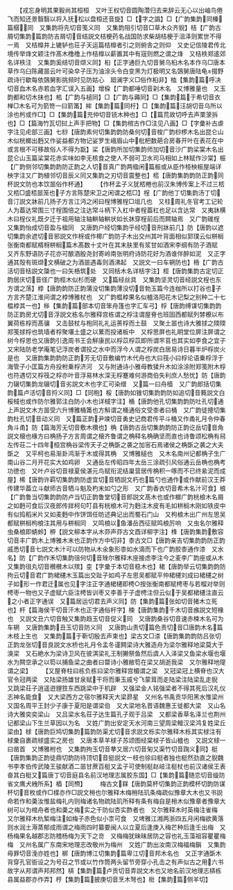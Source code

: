<!-- { "loadSidebar": true } -->
　　【戎忘身明其果毅尚其桓桓　又叶王权切音圆陶濳归去来辞云无心以出岫鸟倦飞而知还景翳翳以将入抚松以盘桓还音旋】□【字之譌】□【广韵集韵同榛篇樼同　又集韵将先切音笺义同　又集韵阻引切音□草木众齐貎】桔【广韵古屑切集韵篇韵防吉屑切音结説文桔梗药名战国防求柴胡桔梗于沮泽则累世不得一焉　又桔橰井上辘轳也荘子天运篇桔橰者引之则俯舎之则仰　又史记信陵君传北境传举烽文颖注作髙木橹橹上作桔橰以薪置其中有宼则燃之谓之烽　又桔柣郑逺郊名详柣注　又集韵奚结切音缬义同】桕【正字通巨九切音舅乌桕木名本作乌□唐本草作乌臼陈藏噐云叶可染皁子压为油涂头令白变黑为灯极明又名鵶舅唐陆龟掇野疏诗行歇每依鵶舅影挑频时见防姑心　廻澜字义□俗作桕非】桖【集韵篇呼决切音血木名赤若血字汇误入五画】增桗【广韵都唾切音刴木名　又博雅量也　又玉韵都和切木抺也】桘【广韵与槌同】□【广韵与薅同】□【集韵篇于希切音衣椫□木名可为箭笴一曰箭筩】桙【集韵篇同杅】□【集韵篇汪胡切音乌所以涂也杇或作□】□【集韵篇充仲切音铳木种也】□【篇荒故切呼去声栗莍拆也】□【篇海竹瓦切挝上声手把物】□【集韵棺古作□注见八画】□【字彚补古虐字注见虍部三画】七桫【唐韵素何切集韵韵防桑何切音梭广韵桫椤木名出昆仑山木似桄榔出麪又作娑益都方物记娑罗生峨眉山中枇杷数葩合房春开叶在表花在中或言根不可移故俗人不得为翫】桬【唐韵所加切集韵师加切音沙广韵桬棠木名出昆仑山玉篇桬棠花赤实味如李无核食之使人不弱可卫水司马相如上林赋作沙棠】桭【广韵侧邻切集韵韵防正韵之人切音真广韵两楹闲篇桭或从臣作栕柍桭屋端详柍字注又广韵植邻切音辰义同又集韵之刃切音震整也】桮【唐韵集韵韵防正韵同杯説文防也本饮噐俗作杯通】
　　【作杯孟子义犹桮棬也前汉朱博传案上不过三桮　又桮□盛桮噐笼也子方言陈楚宋卫之闲谓之桮□】桯【广韵他丁切集韵汤丁切音汀説文牀前几扬子方言江沔之闲曰桯博雅桯□俎几也　又柱周礼冬官考工记轮人为葢达常围三寸桯围倍之注达常斗柄下入杠中者桯葢杠也足以含达常　又夷牀横木曰桯仪礼既夕迁于祖用轴注轴輁轴輁状如长牀穿桯前后而闗轴焉　又广韵碓桯　又集韵怡成切音盈与楹同　又唐韵户经切集韵乎经切音刑牀前几】防【唐韵以遮切集韵余遮切音邪説文作枒或作椰广韵防子木出交州其叶背面相似郭璞云似栟榈张衡南都赋楈枒栟榈篇木髙数十丈叶在其末肤里有浆甘如酒宋李纲有防子酒赋　又齐东野语防子花亦可酿酒殷尧封寄岭南张明府诗防花好为酒谁伴醉如泥　又正字通其殻有斑缬文横破之为酒噐遇毒则酒沸起　又説文一曰车辋防也】桰【广韵古活切音栝説文櫽也一曰矢桰筑处　又同栝木名详栝字注】桱【唐韵集韵古定切正韵居庆切音径广韵桱木似杉而硬　又篇经丝具　又集韵坚灵切音经説文桯也东方谓之荡】桲【唐韵韵防正韵蒲没切集韵薄没切音勃玉篇今连枷所以打谷也子方言齐楚江淮间谓之桲博雅杖也　又广韵榅桲果名似樝洛阳花木记梨之别种二十七榅桲其一也】桳【集韵篇部本切音笨舟篷也字汇车弓】桴【唐韵缚谋切集韵韵防正韵房尤切音浮説文栋名尔雅释宫栋谓之桴注谓屋脊也班固西都赋列棼橑以布翼荷栋桴而髙骧　又击鼓杖与枹同礼礼运蒉桴而土鼓　又聚土噐也诗大雅捄之陾陾郑笺捄桴也筑墙者桴聚壤土盛之以蔂而投诸板中　又桴思屏也礼眀堂位屏注屏谓之树今桴思也又唐韵引逸周书王会觧康民以桴苡桴苡即所谓芣苢也其实如李食之宜子　又宋陆防老学庵笔记浮炭者谓投之水中而浮今人谓之桴炭白居易诗日暮半炉桴炭火是也　又唐韵集韵韵防正韵芳无切音敷编竹木代舟也大曰筏小曰桴论语乗桴浮于海管子小匡篇方舟投柎乗桴济河　又与附通诗小雅毋教猱升木如涂涂附郑笺附木桴也符遇切又桴筏之桴亦叶音浮易林水深无桴蹇难何游商伯失利庶人愁忧】防【唐韵力辍切集韵龙辍切音劣説文木也字汇可染缯　又篇一曰舟樯　又广韵郎括切集韵篇卢活切音捋义同】□【同枹】桵【唐韵如锥切集韵韵防如追切音蕤説文白桵棫也或作防尔雅郭注白防小木也详棫字注】桶【唐韵他孔切集韵韵防吐孔切通上声説文木方噐受六升博雅桶筩也方斛谓之桶通俗文受桼者曰桶　又广韵徒摠切集韵杜孔切音动义同　又篇正韵尹竦切音勇史记商君传平斗桶又作甬礼月令仲春角斗甬】防【篇海芳无切音敷木欑也】桷【唐韵古岳切集韵韵防正韵讫岳切音角説文榱也椽方曰桷扬子方言周谓之榱齐鲁谓之桷释名桷确坚而直也诗鲁颂松桷有舄左传荘二十四年桓宫桷谷梁传天子之桷斲之袭之加宻石焉诸侯之桷斲之袭之大夫斲之　又平柯也易渐卦鸿渐于木或得其桷　又博雅槌也　又木名南州记都桷子生广南山谷二月开花实大如鸡卵　又通岳左传昭四年太岳三涂疏引风俗通云岳桷也桷考功徳也　又叶卢谷切音禄夏侯湛元鸟赋衔泥结巢营居传桷积一啄而不已终絫泥而成屋】桸【唐韵许羁切集韵韵防虚宜切音牺説文朽也篇勺也通作或作献前汉王莽传建华葢立斗献师古音牺斗魁及杓末如勺之形　又广韵香衣切音希木名汁可食】桹【广韵鲁当切集韵韵防卢当切正韵鲁堂切音郎説文髙木也或作榔广韵桄桹木名屑之如麪可食后汉夜郎传牂柯句叮县有桄桹木可为麪注木皮有毛如栟榈木刚如铁皮中有似捣稻米片又如麦麪中作饼饵任昉述典记出而蜀石门山　又枸桹木出广州左思吴都赋栟榈枸桹注其用与栟榈同　又鸣桹以鱼潘岳西征赋鸣桹厉响　又虫名尔雅释虫桑桹即蜻蛉】桺【説文柳本字从木丣声丣古文酉详柳字注】桻【唐韵集韵敷容切音丰广韵木上博雅木末也正韵作方中切非】桼古文□【唐韵亲吉切集韵韵防正韵戚悉切音七説文木汁可以防物从木氽象形桼如水滴而下也广韵胶桼通作漆　又水名】防【广韵作禾切集韵徂何切音矬尔雅释木座接虑李注今之麦李广韵座或从木　又集韵徂丸切音櫕櫕木以殡】桽【字彚于本切音稳木也】桾【唐韵举云切集韵韵防拘云切音君广韵桾櫏木玉篇出交趾子如鸡子左思吴都赋平仲桾櫏刘成曰桾櫏之树子如形一作君迁属也见字注正字通桾櫏即梬○按张衡南都赋梬枣与若榴对举则梬枣一物也又子虚赋六臣注梬皆训枣又李善于子虚梬注但云似于吴都桾櫏注直云之小者正字通误　又篇居运切君去声义同】防【集韵篇张如切音猪木立死也】杆【篇海侯干切音汗木也正字通俗杆字】梀【唐韵集韵千木切音瘯説文短椽也　又説文丑六切音触又集韵趋玉切音促义同　又唐韵桑谷切音速赤梀木名可为车辋　又唐韵集韵丑玉切音防义同　又唐韵山责切篇色责切音□唐韵木名篇木枝上生也　又集韵篇于靳切殷去声束也】梁古文□渿【唐韵集韵韵防吕张切正韵龙张切音良説文水桥也礼月令孟冬谨闗梁诗大雅造舟为梁尔雅释地梁莫大于溴梁　又石絶水为梁诗卫风在彼淇梁礼王制獭祭鱼然后虞人入泽梁又鱼梁水堰也堰水为闗空承之以笱以捕鱼梁之曲者曰罶诗小雅敝笱在梁又胡逝我梁　又尔雅释地隄谓之梁】
　　【又屋脊柱曰栋负栋曰梁尔雅释宫楣谓之梁　又冠梁冠上横脊也汉大官令冠两梁　又陆梁扬雄甘泉赋干将而秉玉戚兮飞蒙茸而走陆梁注陆梁乱走貎　又跳梁荘子逍遥逰貍狌东西跳梁中于机辟　又强梁金人铭强梁者不得其死后汉礼仪志神名能食　又大梁西方之宿尔雅释天大梁昴星　又州名书禹贡华阳黑水惟梁州　又国名周平王封少子康于夏阳是谓梁伯　又大梁地名晋语魏惠王徙都大梁　又山名诗大雅奕奕梁山　又吕梁水名荘子达生篇孔子观于吕梁　又都梁香草名泽兰也荆州记都梁山下生兰草因以为名　又姓广韵出安定天水河南三望周梁鳣汉梁鸿复姓梁丘梁由】梂【唐韵巨鸠切集韵篇韵防渠尤切音求説文栎实尔雅释木栎其实梂注有梂彚自裹疏梂盛实之房也　又唐本草羊梂子苏颂图经棠梂子皆山樝也　又説文梂一曰凿首　又博雅柎也　又集韵拘玉切音拲又居六切音匊又渠竹切音踘义同】梃【唐韵集韵正韵徒鼎切韵防待顶切音挺説文一枝也徐曰梃者独也梃然劲直之貎魏书李孝伯传武陵王骏献酒二噐甘蔗百梃又孟子可使制梃赵岐注梃杖也前汉诸侯王表奋其白梃又篇唐丁切音庭县名前汉地理志属胶东国】□【集韵篇随恋切音縼防省文鹰犬絏所系】梄【同槱】
　　梅古文槑【唐韵莫杯切集韵正韵模杯切韵防谋杯切音枚或作□楳亦作□説文枏也尔雅释木梅枏陆玑条梅疏似豫章大木也又书説命若作和羮汝惟盐梅礼内则梅诸名物疏陆玑所释有条有梅自是枏木似豫章者豫章大树可以为棺舟者也和羮之梅实之干防似杏实酢者也　又尔雅释木时英梅注雀梅　又尔雅释木朹椠梅注如梅子赤色似小柰可食　又埤雅江湘两浙四五月闲梅欲黄落则水润土溽蒸郁成雨谓之梅雨四时纂要闽人以立夏后逢庚入梅芒种后逢壬出梅　又杨梅果名越郡志防稽杨梅为天下之竒　又梅梅犹昧昧居防之容也礼玉藻祖容瞿瞿梅梅　又州名属广东南宋地理志改敬州为梅州　又姓广韵出汝南汉梅福梅鋗　又集韵毋罪切音浼亦姓也】梆【唐韵博江切集韵篇卑江切音邦木名也　又正字通斲木背穿孔官衙设之为号召之节或以竹作筒两头留节旁穿小孔击之有声似古之用六书故字从邦谓声邦邦然】梇【集韵篇卢贡切音弄説文木也又地名前汉地理志梇栋县属益郡亦作弄】梈【集韵篇披庚切音烹木弩也】梉【集韵篇侧羊切】
